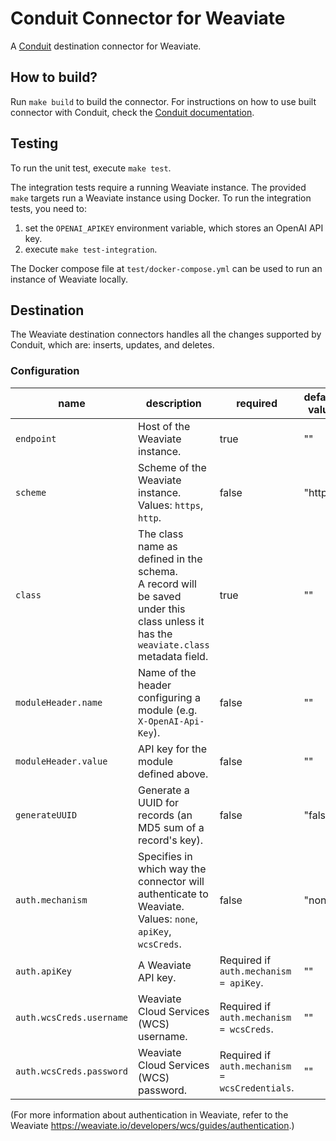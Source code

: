 # Conduit Connector for Weaviate
A [Conduit](https://conduit.io) destination connector for Weaviate.

## How to build?
Run `make build` to build the connector. For instructions on how to use built connector
with Conduit, check the [Conduit documentation](https://conduit.io/docs/connectors/installing).

## Testing
To run the unit test, execute `make test`. 

The integration tests require a running Weaviate instance. The provided `make` targets run
a Weaviate instance using Docker. To run the integration tests, you need to:
1. set the `OPENAI_APIKEY` environment variable, which stores an OpenAI API key.
2. execute `make test-integration`.

The Docker compose file at `test/docker-compose.yml` can be used to run an instance of Weaviate locally.

## Destination

The Weaviate destination connectors handles all the changes supported by Conduit, 
which are: inserts, updates, and deletes. 

### Configuration

| name                     | description                                                                                                                             | required                                       | default value |
|--------------------------|-----------------------------------------------------------------------------------------------------------------------------------------|------------------------------------------------|---------------|
| `endpoint`               | Host of the Weaviate instance.                                                                                                          | true                                           | ""            |
| `scheme`                 | Scheme of the Weaviate instance.<br/> Values: `https`, `http`.                                                                          | false                                          | "https"       |
| `class`                  | The class name as defined in the schema.<br/>A record will be saved under this class unless it has the `weaviate.class` metadata field. | true                                           | ""            |
| `moduleHeader.name`      | Name of the header configuring a module (e.g. `X-OpenAI-Api-Key`).                                                                      | false                                          | ""            |
| `moduleHeader.value`     | API key for the module defined above.                                                                                                   | false                                          | ""            |
| `generateUUID`           | Generate a UUID for records (an MD5 sum of a record's key).                                                                             | false                                          | "false"       |
| `auth.mechanism`         | Specifies in which way the connector will authenticate to Weaviate. <br/>Values: `none`, `apiKey`, `wcsCreds`.                    | false                                          | "none"        |
| `auth.apiKey`            | A Weaviate API key.                                                                                                                     | Required if `auth.mechanism = apiKey`.         | ""            |
| `auth.wcsCreds.username` | Weaviate Cloud Services (WCS) username.                                                                                                 | Required if `auth.mechanism = wcsCreds`. | ""            |
| `auth.wcsCreds.password` | Weaviate Cloud Services (WCS) password.                                                                                                 | Required if `auth.mechanism = wcsCredentials`. | ""            |

(For more information about authentication in Weaviate, refer to the Weaviate https://weaviate.io/developers/wcs/guides/authentication.)
